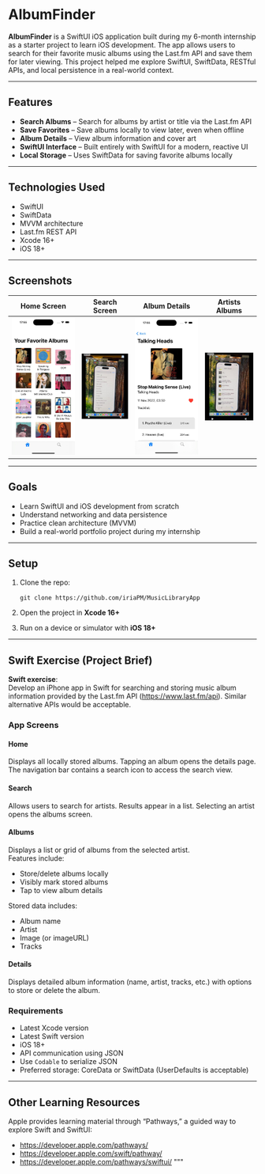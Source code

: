 
# AlbumFinder

**AlbumFinder** is a SwiftUI iOS application built during my 6-month internship as a starter project to learn iOS development. The app allows users to search for their favorite music albums using the Last.fm API and save them for later viewing. This project helped me explore SwiftUI, SwiftData, RESTful APIs, and local persistence in a real-world context.

---

##  Features

-  **Search Albums** – Search for albums by artist or title via the Last.fm API  
- **Save Favorites** – Save albums locally to view later, even when offline  
- **Album Details** – View album information and cover art  
- **SwiftUI Interface** – Built entirely with SwiftUI for a modern, reactive UI  
- **Local Storage** – Uses SwiftData for saving favorite albums locally  

---

##  Technologies Used

- SwiftUI  
- SwiftData  
- MVVM architecture  
- Last.fm REST API  
- Xcode 16+  
- iOS 18+  

---

## Screenshots

| Home Screen | Search Screen | Album Details | Artists Albums |
|-------------|---------------|----------------|----------------|
| ![Home](screenshots/FavAlbums.jpeg) | ![Search](screenshots/searchView.jpeg) | ![Details](screenshots/albumDetailView.jpeg) | ![Artist Albums](screenshots/artistAlbumsView.jpeg) |

---

## Goals

- Learn SwiftUI and iOS development from scratch  
- Understand networking and data persistence  
- Practice clean architecture (MVVM)  
- Build a real-world portfolio project during my internship  

---

## Setup

1. Clone the repo:

       git clone https://github.com/iriaPM/MusicLibraryApp

2. Open the project in **Xcode 16+**  
3. Run on a device or simulator with **iOS 18+**

---

##  Swift Exercise (Project Brief)

**Swift exercise**:  
Develop an iPhone app in Swift for searching and storing music album information provided by the Last.fm API (https://www.last.fm/api). Similar alternative APIs would be acceptable.

### App Screens

#### Home

Displays all locally stored albums. Tapping an album opens the details page. The navigation bar contains a search icon to access the search view.

####  Search

Allows users to search for artists. Results appear in a list. Selecting an artist opens the albums screen.

####  Albums

Displays a list or grid of albums from the selected artist.  
Features include:

- Store/delete albums locally  
- Visibly mark stored albums  
- Tap to view album details  

Stored data includes:

- Album name  
- Artist  
- Image (or imageURL)  
- Tracks  

####  Details

Displays detailed album information (name, artist, tracks, etc.) with options to store or delete the album.

### Requirements

- Latest Xcode version  
- Latest Swift version  
- iOS 18+  
- API communication using JSON  
- Use `Codable` to serialize JSON  
- Preferred storage: CoreData or SwiftData (UserDefaults is acceptable)

---

##  Other Learning Resources

Apple provides learning material through “Pathways,” a guided way to explore Swift and SwiftUI:

- https://developer.apple.com/pathways/  
- https://developer.apple.com/swift/pathway/  
- https://developer.apple.com/pathways/swiftui/
"""
